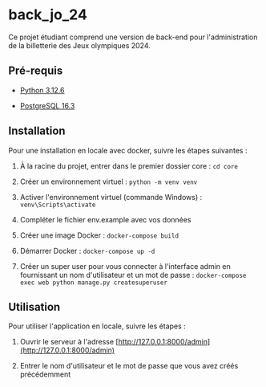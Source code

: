 
# back_jo_24

Ce projet étudiant comprend une version de back-end pour l'administration de la billetterie des Jeux olympiques 2024.
  

## Pré-requis

- [Python 3.12.6](https://www.python.org/downloads/)

- [PostgreSQL 16.3](https://www.postgresql.org/download/)


## Installation

Pour une installation en locale avec docker, suivre les étapes suivantes :


  1. À la racine du projet, entrer dans le premier dossier core :
      `cd core`

  2. Créer un environnement virtuel :
      `python -m venv venv`

  3. Activer l'environnement virtuel (commande Windows) :
      `venv\Scripts\activate`

  4. Compléter le fichier env.example avec vos données

  5. Créer une image Docker :
      `docker-compose build`

  6. Démarrer Docker :
      `docker-compose up -d`

  7. Créer un super user pour vous connecter à l'interface admin en fournissant un nom d'utilisateur et un mot de passe :
      `docker-compose exec web python manage.py createsuperuser`
    

## Utilisation

Pour utiliser l'application en locale, suivre les étapes :

 
 1. Ouvrir le serveur à l'adresse [http://127.0.0.1:8000/admin](http://127.0.0.1:8000/admin)

 2. Entrer le nom d'utilisateur et le mot de passe que vous avez créés précédemment